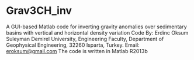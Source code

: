 # Grav3CH_inv
A GUI-based Matlab code for inverting gravity anomalies over sedimentary basins with vertical and horizontal density variation
Code By: Erdinc Oksum
Suleyman Demirel University, Engineering Faculty, Department of Geophysical Engineering, 32260 Isparta, Turkey.
Email: eroksum@gmail.com
The code is written in Matlab R2013b

